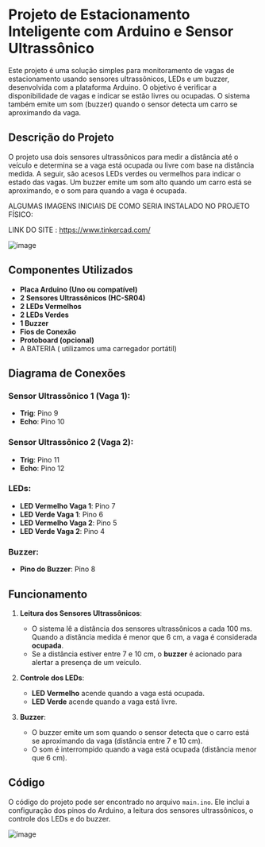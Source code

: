 # Projeto de Estacionamento Inteligente com Arduino e Sensor Ultrassônico

Este projeto é uma solução simples para monitoramento de vagas de estacionamento usando sensores ultrassônicos, LEDs e um buzzer, desenvolvida com a plataforma Arduino. O objetivo é verificar a disponibilidade de vagas e indicar se estão livres ou ocupadas. O sistema também emite um som (buzzer) quando o sensor detecta um carro se aproximando da vaga.

## Descrição do Projeto

O projeto usa dois sensores ultrassônicos para medir a distância até o veículo e determina se a vaga está ocupada ou livre com base na distância medida. A seguir, são acesos LEDs verdes ou vermelhos para indicar o estado das vagas. Um buzzer emite um som alto quando um carro está se aproximando, e o som para quando a vaga é ocupada.


ALGUMAS IMAGENS INICIAIS DE COMO SERIA INSTALADO NO PROJETO FÍSICO:

LINK DO SITE : https://www.tinkercad.com/



![image](https://github.com/user-attachments/assets/2ec6b74e-2161-4d20-92ee-fba70fb88a61)





## Componentes Utilizados

- **Placa Arduino (Uno ou compatível)**
- **2 Sensores Ultrassônicos (HC-SR04)**
- **2 LEDs Vermelhos**
- **2 LEDs Verdes**
- **1 Buzzer**
- **Fios de Conexão**
- **Protoboard (opcional)**
- A BATERIA ( utilizamos uma carregador portátil) 

## Diagrama de Conexões

### Sensor Ultrassônico 1 (Vaga 1):
- **Trig**: Pino 9
- **Echo**: Pino 10

### Sensor Ultrassônico 2 (Vaga 2):
- **Trig**: Pino 11
- **Echo**: Pino 12

### LEDs:
- **LED Vermelho Vaga 1**: Pino 7
- **LED Verde Vaga 1**: Pino 6
- **LED Vermelho Vaga 2**: Pino 5
- **LED Verde Vaga 2**: Pino 4

### Buzzer:
- **Pino do Buzzer**: Pino 8

## Funcionamento

1. **Leitura dos Sensores Ultrassônicos**:
   - O sistema lê a distância dos sensores ultrassônicos a cada 100 ms. Quando a distância medida é menor que 6 cm, a vaga é considerada **ocupada**.
   - Se a distância estiver entre 7 e 10 cm, o **buzzer** é acionado para alertar a presença de um veículo.

2. **Controle dos LEDs**:
   - **LED Vermelho** acende quando a vaga está ocupada.
   - **LED Verde** acende quando a vaga está livre.

3. **Buzzer**:
   - O buzzer emite um som quando o sensor detecta que o carro está se aproximando da vaga (distância entre 7 e 10 cm).
   - O som é interrompido quando a vaga está ocupada (distância menor que 6 cm).

## Código

O código do projeto pode ser encontrado no arquivo `main.ino`. Ele inclui a configuração dos pinos do Arduino, a leitura dos sensores ultrassônicos, o controle dos LEDs e do buzzer.



![image](https://github.com/user-attachments/assets/eadecf53-7a28-4c02-9926-21222ac6f333)

